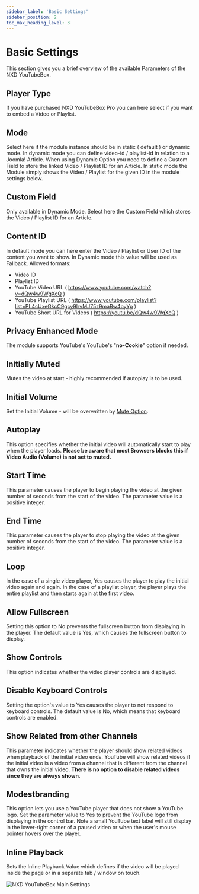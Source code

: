 ```yaml
---
sidebar_label: 'Basic Settings'
sidebar_position: 2
toc_max_heading_level: 3
---
```


# Basic Settings

This section gives you a brief overview of the available Parameters of the NXD YouTubeBox.

## Player Type

If you have purchased NXD YouTubeBox Pro you can here select if you want to embed a Video or Playlist.

## Mode

Select here if the module instance should be in static ( default ) or dynamic mode. In dynamic mode you can define
video-id / playlist-id in relation to a Joomla! Article. When using Dynamic Option you need to define a Custom Field to
store the linked Video / Playlist ID for an Article. In static mode the Module simply shows the Video / Playlist for the
given ID in the module settings below.

## Custom Field

Only available in Dynamic Mode. Select here the Custom Field which stores the Video / Playlist ID for an Article.

## Content ID

In default mode you can here enter the Video / Playlist or User ID of the content you want to show. In Dynamic mode this
value will be used as Fallback.
Allowed formats:

- Video ID
- Playlist ID
- YouTube Video URL ( https://www.youtube.com/watch?v=dQw4w9WgXcQ )
- YouTube Playlist URL ( https://www.youtube.com/playlist?list=PL4cUxeGkcC9gcy9lrvMJ75z9maRw4byYp )
- YouTube Short URL for Videos ( https://youtu.be/dQw4w9WgXcQ )

## Privacy Enhanced Mode

The module supports YouTube's YouTube's "__no-Cookie__" option if needed.

## Initially Muted

Mutes the video at start - highly recommended if autoplay is to be used.

## Initial Volume

Set the Initial Volume - will be overwritten by [Mute Option](#initially-muted).

## Autoplay

This option specifies whether the initial video will automatically start to play when the player loads.
__Please be aware that most Browsers blocks this if Video Audio (Volume) is not set to muted.__

## Start Time

This parameter causes the player to begin playing the video at the given number of seconds from the start of the video.
The parameter value is a positive integer.

## End Time

This parameter causes the player to stop playing the video at the given number of seconds from the start of the video.
The parameter value is a positive integer.

## Loop

In the case of a single video player, Yes causes the player to play the initial video again and again. In the case of a
playlist player, the player plays the entire playlist and then starts again at the first video.

## Allow Fullscreen

Setting this option to No prevents the fullscreen button from displaying in the player. The default value is Yes, which
causes the fullscreen button to display.

## Show Controls

This option indicates whether the video player controls are displayed.

## Disable Keyboard Controls

Setting the option's value to Yes causes the player to not respond to keyboard controls. The default value is No, which
means that keyboard controls are enabled.

## Show Related from other Channels

This parameter indicates whether the player should show related videos when playback of the initial video ends. YouTube
will
show related videos if the initial video is a video from a channel that is different from the channel that owns the
initial video. __There is no option to disable related videos since they are always shown__.

## Modestbranding

This option lets you use a YouTube player that does not show a YouTube logo. Set the parameter value to Yes to prevent
the YouTube logo from displaying in the control bar.
Note a small YouTube text label will still display in the lower-right corner of a paused video or when the user's mouse
pointer hovers over the player.

## Inline Playback

Sets the Inline Playback Value which defines if the video will be played inside the page or in a separate tab /
window on touch.


<img src="/img/nxd_youtubebox/nxd_ytb_main_settings_dynamic.png" alt="NXD YouTubeBox Main Settings" class="bordered" />



